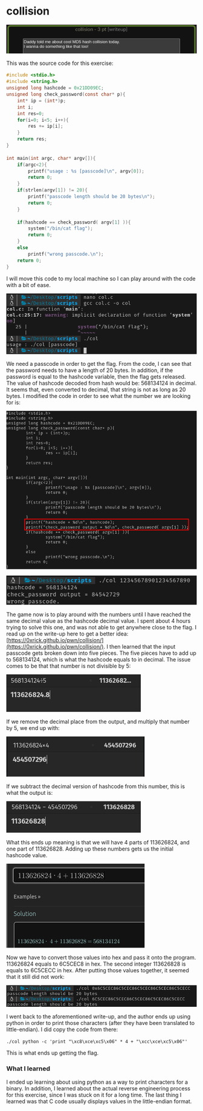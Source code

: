 # collision

![](<../../.gitbook/assets/image (8) (2) (1).png>)

This was the source code for this exercise:

```c
#include <stdio.h>
#include <string.h>
unsigned long hashcode = 0x21DD09EC;
unsigned long check_password(const char* p){
	int* ip = (int*)p;
	int i;
	int res=0;
	for(i=0; i<5; i++){
		res += ip[i];
	}
	return res;
}

int main(int argc, char* argv[]){
	if(argc<2){
		printf("usage : %s [passcode]\n", argv[0]);
		return 0;
	}
	if(strlen(argv[1]) != 20){
		printf("passcode length should be 20 bytes\n");
		return 0;
	}

	if(hashcode == check_password( argv[1] )){
		system("/bin/cat flag");
		return 0;
	}
	else
		printf("wrong passcode.\n");
	return 0;
}
```

I will move this code to my local machine so I can play around with the code with a bit of ease.

![](<../../.gitbook/assets/image (7) (2) (1).png>)

We need a passcode in order to get the flag. From the code, I can see that the password needs to have a length of 20 bytes. In addition, if the password is equal to the hashcode variable, then the flag gets released. The value of hashcode decoded from hash would be: 568134124 in decimal. It seems that, even converted to decimal, that string is not as long as 20 bytes. I modified the code in order to see what the number we are looking for is:

![](<../../.gitbook/assets/image (9) (1) (2) (1).png>)

![](<../../.gitbook/assets/image (5) (1) (2) (1).png>)

The game now is to play around with the numbers until I have reached the same decimal value as the hashcode decimal value. I spent about 4 hours trying to solve this one, and was not able to get anywhere close to the flag. I read up on the write-up here to get a better idea: [https://0xrick.github.io/pwn/collision/](https://0xrick.github.io/pwn/collision/). I then learned that the input passcode gets broken down into five pieces. The five pieces have to add up to 568134124, which is what the hashcode equals to in decimal. The issue comes to be that that number is not divisible by 5:

![](<../../.gitbook/assets/image (2) (2).png>)

If we remove the decimal place from the output, and multiply that number by 5, we end up with:

![](<../../.gitbook/assets/image (3) (1) (1) (2).png>)

If we subtract the decimal version of hashcode from this number, this is what the output is:

![](<../../.gitbook/assets/image (6) (2).png>)

What this ends up meaning is that we will have 4 parts of 113626824, and one part of 113626828. Adding up these numbers gets us the initial hashcode value.

![](<../../.gitbook/assets/image (5) (2) (1) (1).png>)

Now we have to convert those values into hex and pass it onto the program. 113626824 equals to 6C5CEC8 in hex. The second integer 113626828 is equals to 6C5CECC in hex. After putting those values together, it seemed that it still did not work:

![](<../../.gitbook/assets/image (1) (1) (1) (1) (1) (1) (1) (1) (1).png>)

I went back to the aforementioned write-up, and the author ends up using python in order to print those characters (after they have been translated to little-endian). I did copy the code from there:

`./col python -c 'print "\xc8\xce\xc5\x06" * 4 + "\xcc\xce\xc5\x06"'`

This is what ends up getting the flag.

### **What I learned**

I ended up learning about using python as a way to print characters for a binary. In addition, I learned about the actual reverse engineering process for this exercise, since I was stuck on it for a long time. The last thing I learned was that C code usually displays values in the little-endian format.
